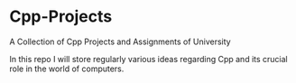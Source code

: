 # Cpp-Projects
A Collection of Cpp Projects and Assignments of University

In this repo I will store regularly various ideas 
regarding Cpp and its crucial role in the world of computers.
